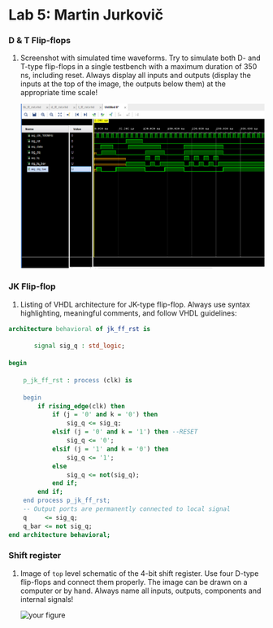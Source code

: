 # Lab 5: Martin Jurkovič

### D & T Flip-flops

1. Screenshot with simulated time waveforms. Try to simulate both D- and T-type flip-flops in a single testbench with a maximum duration of 350 ns, including reset. Always display all inputs and outputs (display the inputs at the top of the image, the outputs below them) at the appropriate time scale!

   ![your figure](d_t_sim.png)

### JK Flip-flop

1. Listing of VHDL architecture for JK-type flip-flop. Always use syntax highlighting, meaningful comments, and follow VHDL guidelines:

```vhdl
architecture behavioral of jk_ff_rst is

       signal sig_q : std_logic;
    
begin

    p_jk_ff_rst : process (clk) is
    
    begin
        if rising_edge(clk) then
            if (j = '0' and k = '0') then
                sig_q <= sig_q;
            elsif (j = '0' and k = '1') then --RESET
                sig_q <= '0';
            elsif (j = '1' and k = '0') then
                sig_q <= '1';
            else
                sig_q <= not(sig_q);
            end if;
        end if;
    end process p_jk_ff_rst;
    -- Output ports are permanently connected to local signal
    q     <= sig_q;
    q_bar <= not sig_q;
end architecture behavioral;
```

### Shift register

1. Image of `top` level schematic of the 4-bit shift register. Use four D-type flip-flops and connect them properly. The image can be drawn on a computer or by hand. Always name all inputs, outputs, components and internal signals!

   ![your figure]()
